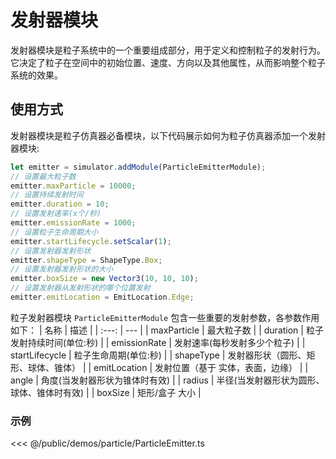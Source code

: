 # 发射器模块
发射器模块是粒子系统中的一个重要组成部分，用于定义和控制粒子的发射行为。它决定了粒子在空间中的初始位置、速度、方向以及其他属性，从而影响整个粒子系统的效果。

## 使用方式
发射器模块是粒子仿真器必备模块，以下代码展示如何为粒子仿真器添加一个发射器模块:
```ts
let emitter = simulator.addModule(ParticleEmitterModule);
// 设置最大粒子数
emitter.maxParticle = 10000;
// 设置持续发射时间
emitter.duration = 10;
// 设置发射速率(x个/秒)
emitter.emissionRate = 1000;
// 设置粒子生命周期大小
emitter.startLifecycle.setScalar(1);
// 设置发射器发射形状
emitter.shapeType = ShapeType.Box;
// 设置发射器发射形状的大小
emitter.boxSize = new Vector3(10, 10, 10);
// 设置发射器从发射形状的哪个位置发射
emitter.emitLocation = EmitLocation.Edge;
```

粒子发射器模块 `ParticleEmitterModule` 包含一些重要的发射参数，各参数作用如下：
| 名称 | 描述 |
| :---: | --- |
| maxParticle | 最大粒子数 |
| duration | 粒子发射持续时间(单位:秒) |
| emissionRate | 发射速率(每秒发射多少个粒子) |
| startLifecycle | 粒子生命周期(单位:秒) |
| shapeType | 发射器形状（圆形、矩形、球体、锥体） |
| emitLocation | 发射位置（基于 实体，表面，边缘） |
| angle | 角度(当发射器形状为锥体时有效) |
| radius | 半径(当发射器形状为圆形、球体、锥体时有效) |
| boxSize | 矩形/盒子 大小 |

### 示例

<Demo :height="500" src="/demos/particle/ParticleEmitter.ts"></Demo>

<<< @/public/demos/particle/ParticleEmitter.ts

